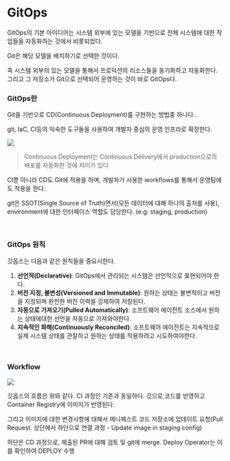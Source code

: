 # GitOps

GitOps의 기본 아이디어는 시스템 외부에 있는 모델을 기반으로 전체 시스템애 대한 작업들을 자동화하는 것에서 비롯되었다.

Git은 해당 모델을 배치하기로 선택한 것이다.

즉 시스템 외부의 있는 모델을 통해서 프로덕션의 리소스들을 동기화하고 자동화한다. 그리고 그 저장소가 Git으로 선택되어 운영하는 것이 바로 GitOps다.

### GitOps란

Git을 기반으로 CD(Continuous Deployment)를 구현하는 방법중 하나다..

git, IaC, CI등의 익숙한 도구들을 사용하여 개발자 중심의 운영 인프라로 확장한다.

![](https://oopy.lazyrockets.com/api/v2/notion/image?src=https%3A%2F%2Fs3-us-west-2.amazonaws.com%2Fsecure.notion-static.com%2Fe23e305e-9d15-4c2b-972d-84e6bac9bcbf%2FUntitled.png&blockId=fe59f9eb-a3a2-4119-a750-40e0623c0742)

> Continuous Deployment는 Continuous Delivery에서 production으로의 배포를 자동화한 것에 차이가 있다

CI뿐 아니라 CD도 Git에 적용을 하며, 개발자가 사용한 workflows를 통해서 운영팀에도 적용을 한다.

git은 SSOT(Single Source of Truth)면서(모든 데이터에 대해 하나의 출처를 사용), environment에 대한 인터페이스 역할도 담당한다. (e.g: staging, production)


<br>

### GitOps 원칙

깃옵스는 다음과 같은 원칙들을 중요시한다.

1. **선언적(Declarative)**: GitOps에서 관리되는 시스템은 선언적으로 표현되어야 한다.
2. **버전 지정, 불변성(Versioned and Immutable)**: 원하는 상태는 불변적이고 버전을 지정되며 완전한 버전 이력을 강제하여 저장된다.
3. **자동으로 가져오기(Pulled Automatically)**: 소프트웨어 에이전트 소스에서 원하는 상태에대한 선언을 자동으로 가져와야한다.
4. **지속적인 화해(Continuously Reconciled)**: 소프트웨어 에이전트는 지속적으로 실제 시스템 상태를 관찰하고 원하는 상태를 적용하려고 시도하여야한다.

<br>

### Workflow

![](https://oopy.lazyrockets.com/api/v2/notion/image?src=https%3A%2F%2Fs3-us-west-2.amazonaws.com%2Fsecure.notion-static.com%2F402a5c20-a430-4fe6-b2cc-fac93f15b2a3%2FUntitled.png&blockId=15c6307b-6a57-4d4f-b549-e99cfb6c702f)

깃옵스의 흐름은 위와 같다. CI 과정인 기존과 동일하다. 깃으로 코드를 반영하고 Container Registry에 이미지가 반영된다.

그리고 이미지에 대한 변경사항에 대해서 메니페스트 코드 저장소에 업데이트 요청(Pull Request. 상단에서 하단으로 연결 과정 - Update image in staging config)

하단은 CD 과정으로, 제출된 PR에 대해 검토 및 git에 merge. Deploy Operator는 이를 확인하여 DEPLOY 수행